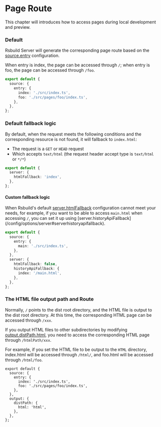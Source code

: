 # Page Route

This chapter will introduces how to access pages during local development and preview.

### Default

Rsbuild Server will generate the corresponding page route based on the [source.entry](/config/options/source#sourceentry) configuration.

When entry is index, the page can be accessed through `/`; when entry is foo, the page can be accessed through `/foo`.

```ts title=rsbuild.config.ts
export default {
  source: {
    entry: {
      index: './src/index.ts',
      foo: './src/pages/foo/index.ts',
    },
  },
};
```

### Default fallback logic

By default, when the request meets the following conditions and the corresponding resource is not found, it will fallback to `index.html`:

- The request is a `GET` or `HEAD` request
- Which accepts `text/html` (the request header accept type is `text/html` or `*/*`)

```ts title=rsbuild.config.ts
export default {
  server: {
    htmlFallback: 'index',
  },
};
```

#### Custom fallback logic

When Rsbuild's default [server.htmlFallback](/config/options/server#serverhtmlfallback) configuration cannot meet your needs, for example, if you want to be able to access `main.html` when accessing `/`, you can set it up using [server.historyApiFallback] (/config/options/server#serverhistoryapifallback).

```ts title=rsbuild.config.ts
export default {
  source: {
    entry: {
      main: './src/index.ts',
    },
  },
  server: {
    htmlFallback: false,
    historyApiFallback: {
      index: '/main.html',
    },
  },
};
```

### The HTML file output path and Route

Normally, `/` points to the dist root directory, and the HTML file is output to the dist root directory. At this time, the corresponding HTML page can be accessed through `/xxx`.

If you output HTML files to other subdirectories by modifying [output.distPath.html](/config/options/output#outputdistpath), you need to access the corresponding HTML page through `/htmlPath/xxx`.

For example, if you set the HTML file to be output to the `HTML` directory, index.html will be accessed through `/html/`, and foo.html will be accessed through `/html/foo`.

```
export default {
  source: {
    entry: {
      index: './src/index.ts',
      foo: './src/pages/foo/index.ts',
    },
  },
  output: {
    distPath: {
      html: 'html',
    },
  },
};
```
